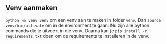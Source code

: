 ## Venv aanmaken

`python -m venv venv` om een venv aan te maken in folder `venv`. Dan `source venv/bin/activate` om in de environment te gaan. Nu zijn alle python commands die je uitvoert in die venv. Daarna kan je `pip install -r requirements.txt` doen om de requirements te installeren in de venv.
